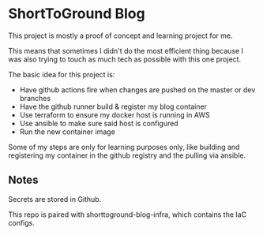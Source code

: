 # ShortToGround Blog
This project is mostly a proof of concept and learning project for me.

This means that sometimes I didn't do the most efficient thing because I was also trying to touch as much tech as possible with this one project.

The basic idea for this project is:
* Have github actions fire when changes are pushed on the master or dev branches
* Have the github runner build & register my blog container
* Use terraform to ensure my docker host is running in AWS
* Use ansible to make sure said host is configured
* Run the new container image

Some of my steps are only for learning purposes only, like building and registering my container in the github registry and the pulling via ansible.

## Notes
Secrets are stored in Github.


This repo is paired with shorttoground-blog-infra, which contains the IaC configs.